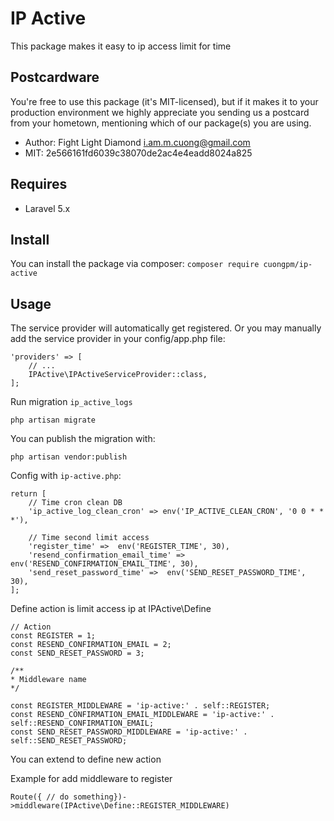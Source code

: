 # IP Active
This package makes it easy to ip access limit for time
## Postcardware
You're free to use this package (it's MIT-licensed), but if it makes it to your production environment we highly appreciate you sending us a postcard from your hometown, mentioning which of our package(s) you are using.
- Author: Fight Light Diamond <i.am.m.cuong@gmail.com>
- MIT: 2e566161fd6039c38070de2ac4e4eadd8024a825

## Requires
- Laravel 5.x

## Install
You can install the package via composer:
`composer require cuongpm/ip-active`

## Usage
The service provider will automatically get registered. Or you may manually add the service provider in your config/app.php file:

```
'providers' => [
    // ...
    IPActive\IPActiveServiceProvider::class,
];
```

Run migration `ip_active_logs`
```angular2html
php artisan migrate
```

You can publish the migration with:
```angular2html
php artisan vendor:publish
```

Config with `ip-active.php`:
```
return [
    // Time cron clean DB
    'ip_active_log_clean_cron' => env('IP_ACTIVE_CLEAN_CRON', '0 0 * * *'),

    // Time second limit access
    'register_time' =>  env('REGISTER_TIME', 30),
    'resend_confirmation_email_time' =>  env('RESEND_CONFIRMATION_EMAIL_TIME', 30),
    'send_reset_password_time' =>  env('SEND_RESET_PASSWORD_TIME', 30),
];
```

Define action is limit access ip at IPActive\Define

```angular2html
// Action 
const REGISTER = 1;
const RESEND_CONFIRMATION_EMAIL = 2;
const SEND_RESET_PASSWORD = 3;

/**
* Middleware name
*/

const REGISTER_MIDDLEWARE = 'ip-active:' . self::REGISTER;
const RESEND_CONFIRMATION_EMAIL_MIDDLEWARE = 'ip-active:' . self::RESEND_CONFIRMATION_EMAIL;
const SEND_RESET_PASSWORD_MIDDLEWARE = 'ip-active:' . self::SEND_RESET_PASSWORD;
```
You can extend to define new action

Example for add middleware to register
```angular2html
Route({ // do something})->middleware(IPActive\Define::REGISTER_MIDDLEWARE)
```
